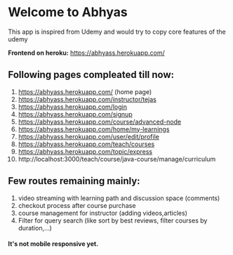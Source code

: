 # Welcome to Abhyas

This app is inspired from Udemy and would try to copy core features of the udemy

**Frontend on heroku:** https://abhyass.herokuapp.com/

## Following pages compleated till now:

1.  https://abhyass.herokuapp.com/ (home page)
2.  https://abhyass.herokuapp.com/instructor/tejas
3.  https://abhyass.herokuapp.com/login
4.  https://abhyass.herokuapp.com/signup
5.  https://abhyass.herokuapp.com/course/advanced-node
6.  https://abhyass.herokuapp.com/home/my-learnings
7.  https://abhyass.herokuapp.com/user/edit/profile
8.  https://abhyass.herokuapp.com/teach/courses
9.  https://abhyass.herokuapp.com/topic/express
10. http://localhost:3000/teach/course/java-course/manage/curriculum

## Few routes remaining mainly:

1.  video streaming with learning path and discussion space (comments)
2.  checkout process after course purchase
3.  course management for instructor (adding videos,articles)
4.  Filter for query search (like sort by best reviews, filter courses by duration,...)

#### It's not mobile responsive yet.
